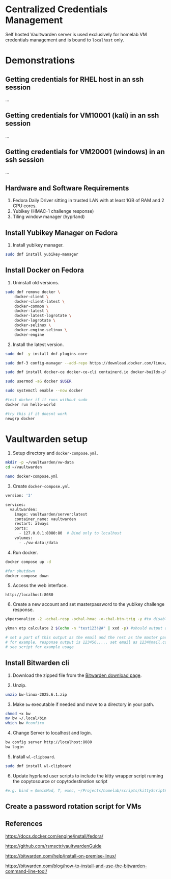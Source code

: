 # Centralized Credentials Management

Self hosted Vaultwarden server is used exclusively for homelab VM credentials management and is bound to `localhost` only.

# Demonstrations

## Getting credentials for RHEL host in an ssh session

...

## Getting credentials for VM10001 (kali) in an ssh session

...

## Getting credentials for VM20001 (windows) in an ssh session

...


## Hardware and Software Requirements

1. Fedora Daily Driver sitting in trusted LAN with at least 1GB of RAM and 2 CPU cores.
2. Yubikey (HMAC-1 challenge response)
3. Tiling window manager (hyprland)


## Install Yubikey Manager on Fedora
1. Install yubikey manager.

```bash
sudo dnf install yubikey-manager
```

## Install Docker on Fedora

1. Uninstall old versions.
```bash
sudo dnf remove docker \
    docker-client \
    docker-client-latest \
    docker-common \
    docker-latest \
    docker-latest-logrotate \
    docker-logrotate \
    docker-selinux \
    docker-engine-selinux \
    docker-engine
```

2. Install the latest version.
```bash
sudo dnf -y install dnf-plugins-core

sudo dnf-3 config-manager --add-repo https://download.docker.com/linux/fedora/docker-ce.repo

sudo dnf install docker-ce docker-ce-cli containerd.io docker-buildx-plugin docker-compose-plugin

sudo usermod -aG docker $USER

sudo systemctl enable --now docker

#test docker if it runs without sudo
docker run hello-world

#try this if it doesnt work
newgrp docker
```

# Vaultwarden setup

1. Setup directory and `docker-compose.yml`.
```bash
mkdir -p ~/vaultwarden/vw-data
cd ~/vaultwarden

nano docker-compose.yml
```

3. Create `docker-compose.yml`.
```bash
version: '3'

services:
  vaultwarden:
    image: vaultwarden/server:latest
    container_name: vaultwarden
    restart: always
    ports:
      - 127.0.0.1:8080:80  # Bind only to localhost
    volumes:
      - ./vw-data:/data
```

4. Run docker.

```bash
docker compose up -d

#for shutdown
docker compose down
```

5. Access the web interface.

`http://localhost:8080`

6. Create a new account and set masterpassword to the yubikey challenge response.
```bash
ykpersonalize -2 -ochal-resp -ochal-hmac -o-chal-btn-trig -y #to disable touch

ykman otp calculate 2 $(echo -n "test123!@#" | xxd -p) #should output a deterministic value

# set a part of this output as the email and the rest as the master password
# for example, response output is 123456..... set email as 1234@mail.com and the rest as the password
# see script for example usage
```

## Install Bitwarden cli

1. Download the zipped file from the [Bitwarden download page](https://bitwarden.com/download/?app=cli&platform=linux).

2. Unzip.
```bash
unzip bw-linux-2025.6.1.zip
```

3. Make `bw` executable if needed and move to a directory in your path.
```bash
chmod +x bw
mv bw ~/.local/bin
which bw #confirm
```

4. Change Server to localhost and login.
```bash
bw config server http://localhost:8080
bw login
```

5. Install `wl-clipboard`.
```bash
sudo dnf install wl-clipboard
```

6. Update hyprland user scripts to include the kitty wrapper script running the copytosource or copytodestination script
```bash
#e.g. bind = $mainMod, T, exec, ~/Projects/homelab/scripts/kittyScriptWrapper.sh ~/Projects/homelab/scripts/copytosource.sh
```

## Create a password rotation script for VMs




## References

https://docs.docker.com/engine/install/fedora/

https://github.com/rsmsctr/vaultwardenGuide

https://bitwarden.com/help/install-on-premise-linux/

https://bitwarden.com/blog/how-to-install-and-use-the-bitwarden-command-line-tool/
